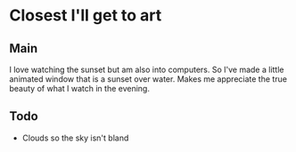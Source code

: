 # Closest I'll get to art

## Main
I love watching the sunset but am also into computers. So I've made a little animated window that is a sunset over water. Makes me appreciate the true beauty of what I watch in the evening.

## Todo
* Clouds so the sky isn't bland